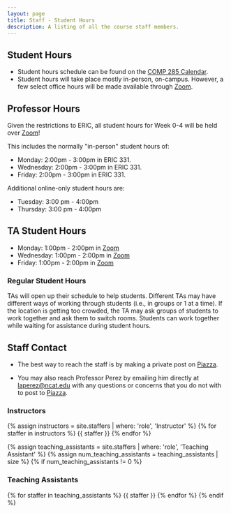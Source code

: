 ```yaml
---
layout: page
title: Staff - Student Hours
description: A listing of all the course staff members.
---
```


## Student Hours

- Student hours schedule can be found on the [COMP 285 Calendar](https://calendar.google.com/calendar/embed?src=m5m78scf7panucng0a3fpdstik%40group.calendar.google.com&ctz=America%2FNew_York).
- Student hours will take place mostly in-person, on-campus. However, a few select office hours will be made available through [Zoom](https://ncat.zoom.us/j/7927890938).

## Professor Hours

Given the restrictions to ERIC, all student hours for Week 0-4 will be held over [Zoom](https://ncat.zoom.us/j/7927890938)!

This includes the normally "in-person" student hours of:

- Monday: 2:00pm - 3:00pm in ERIC 331.
- Wednesday: 2:00pm - 3:00pm in ERIC 331.
- Friday: 2:00pm - 3:00pm in ERIC 331.

Additional online-only student hours are:

- Tuesday: 3:00 pm - 4:00pm
- Thursday: 3:00 pm - 4:00pm

## TA Student Hours

- Monday: 1:00pm - 2:00pm in [Zoom](https://ncat.zoom.us/j/2331387143)
- Wednesday: 1:00pm - 2:00pm in [Zoom](https://ncat.zoom.us/j/2331387143)
- Friday: 1:00pm - 2:00pm in [Zoom](https://ncat.zoom.us/j/2331387143)


### Regular Student Hours
TAs will open up their schedule to help students. Different TAs may have different ways of working through students (i.e., in groups or 1 at a time). If the location is getting too crowded, the TA may ask groups of students to work together and ask them to switch rooms. Students can work together while waiting for assistance during student hours.

## Staff Contact

- The best way to reach the staff is by making a private post on [Piazza](https://piazza.com/north_carolina_at_state_university/spring2022/comp285/home).

- You may also reach Professor Perez by emailing him directly at [laperez@ncat.edu](mailto:laperez@ncat.edu) with any questions or concerns that you do not with to post to [Piazza](https://piazza.com/north_carolina_at_state_university/spring2022/comp285/home).

### Instructors

{% assign instructors = site.staffers | where: 'role', 'Instructor' %}
{% for staffer in instructors %}
{{ staffer }}
{% endfor %}

{% assign teaching_assistants = site.staffers | where: 'role', 'Teaching Assistant' %}
{% assign num_teaching_assistants = teaching_assistants | size %}
{% if num_teaching_assistants != 0 %}

### Teaching Assistants

{% for staffer in teaching_assistants %}
{{ staffer }}
{% endfor %}
{% endif %}
